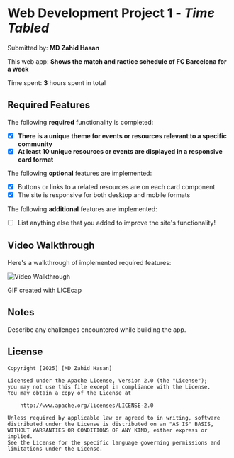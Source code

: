 # Web Development Project 1 - *Time Tabled*

Submitted by: **MD Zahid Hasan**

This web app: **Shows the match and ractice schedule of FC Barcelona for a week**

Time spent: **3** hours spent in total

## Required Features

The following **required** functionality is completed:

- [x] **There is a unique theme for events or resources relevant to a specific community**
- [x] **At least 10 unique resources or events are displayed in a responsive card format**

The following **optional** features are implemented:

- [x] Buttons or links to a related resources are on each card component
- [x] The site is responsive for both desktop and mobile formats

The following **additional** features are implemented:

* [ ] List anything else that you added to improve the site's functionality!

## Video Walkthrough

Here's a walkthrough of implemented required features:

<img src='https://media2.giphy.com/media/v1.Y2lkPTc5MGI3NjExY3JoY210a3NtcDNiY3UzazR2czVtYW4xZ3M1MTRxNnRuZmU3bmZtZCZlcD12MV9pbnRlcm5hbF9naWZfYnlfaWQmY3Q9Zw/EnE1VoS7brornFafDE/giphy.gif' title='Video Walkthrough' width='' alt='Video Walkthrough' />

<!-- Replace this with whatever GIF tool you used! -->
GIF created with LICEcap

## Notes

Describe any challenges encountered while building the app.

## License

    Copyright [2025] [MD Zahid Hasan]

    Licensed under the Apache License, Version 2.0 (the "License");
    you may not use this file except in compliance with the License.
    You may obtain a copy of the License at

        http://www.apache.org/licenses/LICENSE-2.0

    Unless required by applicable law or agreed to in writing, software
    distributed under the License is distributed on an "AS IS" BASIS,
    WITHOUT WARRANTIES OR CONDITIONS OF ANY KIND, either express or implied.
    See the License for the specific language governing permissions and
    limitations under the License.